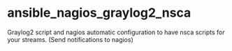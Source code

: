 # ansible_nagios_graylog2_nsca
Graylog2 script and nagios automatic configuration to have nsca scripts for your streams. (Send notifications to nagios)
